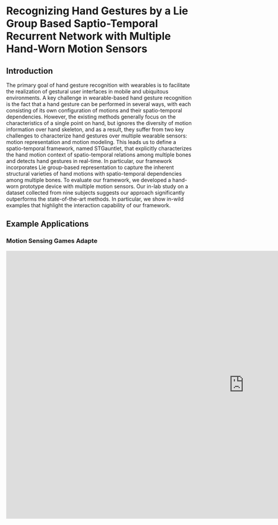 # Recognizing Hand Gestures by a Lie Group Based Saptio-Temporal Recurrent Network with Multiple Hand-Worn Motion Sensors

## Introduction
The primary goal of hand gesture recognition with wearables is to facilitate the realization of gestural user interfaces in mobile and ubiquitous environments. A key challenge in wearable-based hand gesture recognition is the fact that a hand gesture can be performed in several ways, with each consisting of its own configuration of motions and their spatio-temporal dependencies. However, the existing methods generally focus on the characteristics of a single point on hand, but ignores the diversity of motion information over hand skeleton, and as a result, they suffer from two key challenges to characterize hand gestures over multiple wearable sensors: motion representation and motion modeling. This leads us to define a spatio-temporal framework, named STGauntlet, that explicitly characterizes the hand motion context of spatio-temporal relations among multiple
bones and detects hand gestures in real-time. In particular, our framework incorporates Lie group-based representation to capture the inherent structural varieties of hand motions with spatio-temporal dependencies among multiple bones. To evaluate our framework, we developed a hand-worn prototype device with multiple motion sensors. Our in-lab study on a dataset collected from nine subjects suggests our approach significantly outperforms the state-of-the-art methods. In particular, we show in-wild examples that highlight the interaction capability of our framework.

## Example Applications
### Motion Sensing Games Adapte
<iframe width="1280" height="720" src="https://www.youtube.com/embed/8Faq7oagCZQ" frameborder="0" allow="accelerometer; autoplay; clipboard-write; encrypted-media; gyroscope; picture-in-picture" allowfullscreen></iframe>
